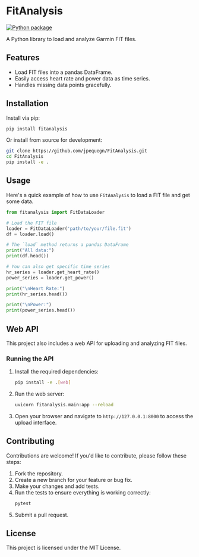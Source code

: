 # FitAnalysis

[![Python package](https://github.com/jpequegn/FitAnalysis/actions/workflows/python-package.yml/badge.svg)](https://github.com/jpequegn/FitAnalysis/actions/workflows/python-package.yml)

A Python library to load and analyze Garmin FIT files.

## Features

*   Load FIT files into a pandas DataFrame.
*   Easily access heart rate and power data as time series.
*   Handles missing data points gracefully.

## Installation

Install via pip:

```bash
pip install fitanalysis
```

Or install from source for development:

```bash
git clone https://github.com/jpequegn/FitAnalysis.git
cd FitAnalysis
pip install -e .
```

## Usage

Here's a quick example of how to use `FitAnalysis` to load a FIT file and get some data.

```python
from fitanalysis import FitDataLoader

# Load the FIT file
loader = FitDataLoader('path/to/your/file.fit')
df = loader.load()

# The `load` method returns a pandas DataFrame
print("All data:")
print(df.head())

# You can also get specific time series
hr_series = loader.get_heart_rate()
power_series = loader.get_power()

print("\nHeart Rate:")
print(hr_series.head())

print("\nPower:")
print(power_series.head())
```

## Web API

This project also includes a web API for uploading and analyzing FIT files.

### Running the API

1.  Install the required dependencies:
    ```bash
    pip install -e .[web]
    ```
2.  Run the web server:
    ```bash
    uvicorn fitanalysis.main:app --reload
    ```
3.  Open your browser and navigate to `http://127.0.0.1:8000` to access the upload interface.

## Contributing

Contributions are welcome! If you'd like to contribute, please follow these steps:

1.  Fork the repository.
2.  Create a new branch for your feature or bug fix.
3.  Make your changes and add tests.
4.  Run the tests to ensure everything is working correctly:
    ```bash
    pytest
    ```
5.  Submit a pull request.

## License

This project is licensed under the MIT License.